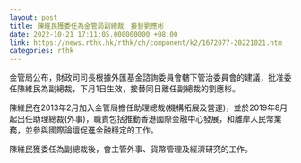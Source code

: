 ```yaml
---
layout: post
title: 陳維民獲委任為金管局副總裁　接替劉應彬
date: 2022-10-21 17:11:05.000000000 +08:00
link: https://news.rthk.hk/rthk/ch/component/k2/1672077-20221021.htm
categories: rthk
---
```


金管局公布，財政司司長根據外匯基金諮詢委員會轄下管治委員會的建議，批准委任陳維民為副總裁，下月1日生效，接替同日離任副總裁的劉應彬。

陳維民在2013年2月加入金管局擔任助理總裁(機構拓展及營運)，並於2019年8月起出任助理總裁(外事)，職責包括推動香港國際金融中心發展，和離岸人民幣業務，並參與國際論壇促進金融穩定的工作。

陳維民獲委任為副總裁後，會主管外事、貨幣管理及經濟研究的工作。
